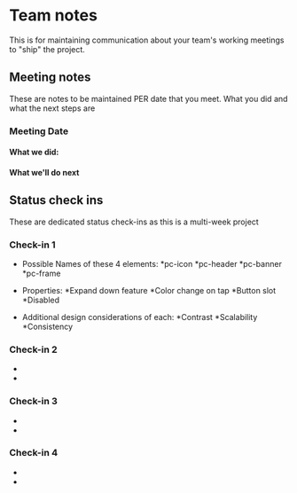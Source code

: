 # Team notes
This is for maintaining communication about your team's working meetings to "ship" the project.

## Meeting notes
These are notes to be maintained PER date that you meet. What you did and what the next steps are
### Meeting Date

#### What we did:


#### What we'll do next


## Status check ins
These are dedicated status check-ins as this is a multi-week project
### Check-in 1
- Possible Names of these 4 elements: 
*pc-icon
*pc-header
*pc-banner
*pc-frame

- Properties: 
*Expand down feature
*Color change on tap
*Button slot
*Disabled

- Additional design considerations of each: 
*Contrast
*Scalability
*Consistency

### Check-in 2
- 
- 
### Check-in 3
- 
- 
### Check-in 4
- 
- 

